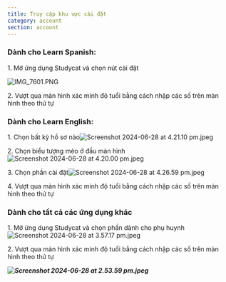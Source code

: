```yaml
---
title: Truy cập khu vực cài đặt
category: account
section: account
---
```


### **Dành cho Learn Spanish:**

1\. Mở ứng dụng Studycat và chọn nút cài đặt

![IMG_7601.PNG](https://help.studycat.com/hc/article_attachments/34518228606873)

2\. Vượt qua màn hình xác minh độ tuổi bằng cách nhập các số trên màn hình theo thứ tự


### **Dành cho Learn English:**

1\. Chọn bất kỳ hồ sơ nào![Screenshot 2024-06-28 at 4.21.10 pm.jpeg](https://help.studycat.com/hc/article_attachments/34518228607769)

2\. Chọn biểu tượng mèo ở đầu màn hình ![Screenshot 2024-06-28 at 4.20.00 pm.jpeg](https://help.studycat.com/hc/article_attachments/34518215417241)

3\. Chọn phần cài đặt![Screenshot 2024-06-28 at 4.26.59 pm.jpeg](https://help.studycat.com/hc/article_attachments/34518215418265)

4\. Vượt qua màn hình xác minh độ tuổi bằng cách nhập các số trên màn hình theo thứ tự


### **Dành cho tất cả các ứng dụng khác**

1\. Mở ứng dụng Studycat và chọn phần dành cho phụ huynh![Screenshot 2024-06-28 at 3.57.17 pm.jpeg](https://help.studycat.com/hc/article_attachments/34518228611353)

2\. Vượt qua màn hình xác minh độ tuổi bằng cách nhập các số trên màn hình theo thứ tự

***![Screenshot 2024-06-28 at 2.53.59 pm.jpeg](https://help.studycat.com/hc/article_attachments/34518215421977)***